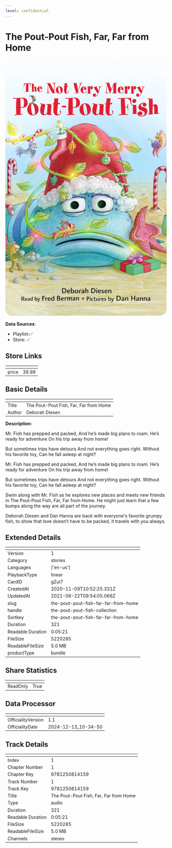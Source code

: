 ```yaml
---
level: confidential
---
```

# The Pout-Pout Fish, Far, Far from Home

![card_[gZul7].png](../../img/cards/card_[gZul7].png)

**Data Sources**: 

- Playlist:✅
- Store: ✅


## Store Links

| <!-- --> | <!-- --> |
| - | - |
| price | 39.99 |


## Basic Details

| <!-- --> | <!-- --> |
| - | - |
| Title | The Pout-Pout Fish, Far, Far from Home |
| Author | Deborah Diesen |

**Description**:

Mr. Fish has prepped and packed,
And he’s made big plans to roam.
He’s ready for adventure
On his trip away from home!

But sometimes trips have detours
And not everything goes right.
Without his favorite toy,
Can he fall asleep at night?

Mr. Fish has prepped and packed,
And he’s made big plans to roam.
He’s ready for adventure
On his trip away from home!

But sometimes trips have detours
And not everything goes right.
Without his favorite toy,
Can he fall asleep at night?

Swim along with Mr. Fish as he explores new places and meets new friends in The Pout-Pout Fish, Far, Far from Home. He might just learn that a few bumps along the way are all part of the journey. 

Deborah Diesen and Dan Hanna are back with everyone's favorite grumpy fish, to show that love doesn’t have to be packed, it travels with you always. 


## Extended Details

| <!-- --> | <!-- --> |
| - | - |
| Version | 1 |
| Category | stories |
| Languages | ['en-us'] |
| PlaybackType | linear |
| CardID | gZul7 |
| CreatedAt | 2020-11-09T10:52:25.331Z |
| UpdatedAt | 2021-06-22T09:54:05.066Z |
| slug | the-pout-pout-fish-far-far-from-home |
| handle | the-pout-pout-fish-collection |
| Sortkey | the-pout-pout-fish-far-far-from-home |
| Duration | 321 |
| Readable Duration | 0:05:21 |
| FileSize | 5220285 |
| ReadableFileSize | 5.0 MB |
| productType | bundle |


## Share Statistics

| <!-- --> | <!-- --> |
| - | - |
| ReadOnly | True |


## Data Processor

| <!-- --> | <!-- --> |
| - | - |
| OfficialityVersion | 1.1
| OfficialityDate | 2024-12-13_10-34-50


## Track Details

| <!-- --> | <!-- --> |
| - | - |
| Index | 1 |
| Chapter Number | 1 |
| Chapter Key | 9781250814159 |
| Track Number | 1 |
| Track Key | 9781250814159 |
| Title | The Pout-Pout Fish, Far, Far from Home |
| Type | audio |
| Duration | 321 |
| Readable Duration | 0:05:21 |
| FileSize | 5220285 |
| ReadableFileSize | 5.0 MB |
| Channels | stereo |

